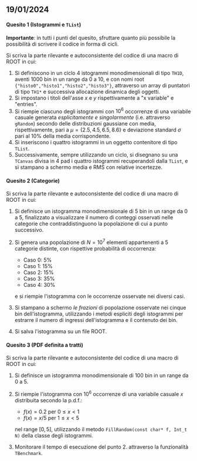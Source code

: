 ## 19/01/2024

#### Quesito 1 (Istogrammi e `TList`)

**Importante**: in tutti i punti del quesito, sfruttare quanto più possibile la possibilità di scrivere il codice in forma di cicli.

Si scriva la parte rilevante e autoconsistente del codice di una macro di ROOT in cui:

1. Si definiscono in un ciclo 4 istogrammi monodimensionali di tipo `TH1D`, aventi 1000 bin in un range da 0 a 10, e con nomi root `{"histo0","histo1","histo2","histo3"}`, attraverso un array di puntatori di tipo `TH1*` e successiva allocazione dinamica degli oggetti.
2. Si impostano i titoli dell'asse $x$ e $y$ rispettivamente a "x variable" e "entries".
3. Si riempie ciascuno degli istogrammi con $10^6$ occorrenze di una variabile casuale generata _esplicitamente e singolarmente_ (i.e. attraverso `gRandom`) secondo delle distribuzioni gaussiane con media, rispettivamente, pari a $\mu=\{2.5,4.5,6.5,8.6\}$ e deviazione standard $\sigma$ pari al 10\% della media corrispondente.
4. Si inseriscono i quattro istogrammi in un oggetto contenitore di tipo `TList`.
5. Successivamente, sempre utilizzando un ciclo, si disegnano su una `TCanvas` divisa in 4 pad i quattro istogrammi recuperandoli dalla `TList`, e si stampano a schermo media e RMS con relative incertezze.

#### Quesito 2 (Categorie)

Si scriva la parte rilevante e autoconsistente del codice di una macro di ROOT in cui:

1. Si definisce un istogramma monodimensionale di 5 bin in un range da 0 a 5, finalizzato a visualizzare il numero di conteggi osservati nelle categorie che contraddistinguono la popolazione di cui a punto successivo.
2. Si genera una popolazione di $N=10^7$ elementi appartenenti a 5 categorie distinte, con rispettive probabilità di occorrenza:

    - Caso 0: 5\%
    - Caso 1: 15\%
    - Caso 2: 15\%
    - Caso 3: 35\%
    - Caso 4: 30\%

    e si riempie l'istogramma con le occorrenze osservate nei diversi casi.

3. Si stampano a schermo _le frazioni_ di popolazione osservate nei cinque bin dell'istogramma, utilizzando i metodi espliciti degli istogrammi per estrarre il numero di ingressi dell'istogramma e il contenuto dei bin.
4. Si salva l'istogramma su un file ROOT.

#### Quesito 3 (PDF definita a tratti)

Si scriva la parte rilevante e autoconsistente del codice di una macro di ROOT in cui:

1. Si definisce un istogramma monodimensionale di 100 bin in un range da 0 a 5.
2. Si riempie l'istogramma con $10^6$ occorrenze di una variabile casuale $x$ distribuita secondo la p.d.f.:

    - $f(x)=0.2$ per $0\leq x < 1$
    - $f(x)=x/5$ per $1\leq x <5$

    nel range $[0,5]$, utilizzando il metodo `FillRandom(const char* f, Int_t N)` della classe degli istogrammi.

3. Monitorare il tempo di esecuzione del punto 2. attraverso la funzionalità `TBenchmark`.
